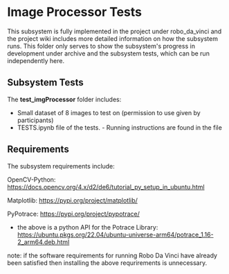 # Image Processor Tests

This subsystem is fully implemented in the project under robo_da_vinci and the project wiki includes more detailed information on how the subsystem runs.
This folder only serves to show the subsystem's progress in development under archive and the subsystem tests, which can be run independently here.

## Subsystem Tests
The **test_imgProcessor** folder includes:
- Small dataset of 8 images to test on (permission to use given by participants)
- TESTS.ipynb file of the tests. - Running instructions are found in the file

## Requirements
The subsystem requirements include:

OpenCV-Python: https://docs.opencv.org/4.x/d2/de6/tutorial_py_setup_in_ubuntu.html

Matplotlib: https://pypi.org/project/matplotlib/

PyPotrace: https://pypi.org/project/pypotrace/
- the above is a python API for the Potrace Library: https://ubuntu.pkgs.org/22.04/ubuntu-universe-arm64/potrace_1.16-2_arm64.deb.html

note: if the software requirements for running Robo Da Vinci have already been satisfied then installing the above requrirements is unnecessary.
